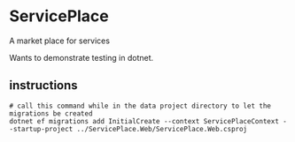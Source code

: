 # ServicePlace
A market place for services

Wants to demonstrate testing in dotnet.

## instructions

```
# call this command while in the data project directory to let the migrations be created
dotnet ef migrations add InitialCreate --context ServicePlaceContext --startup-project ../ServicePlace.Web/ServicePlace.Web.csproj  
```